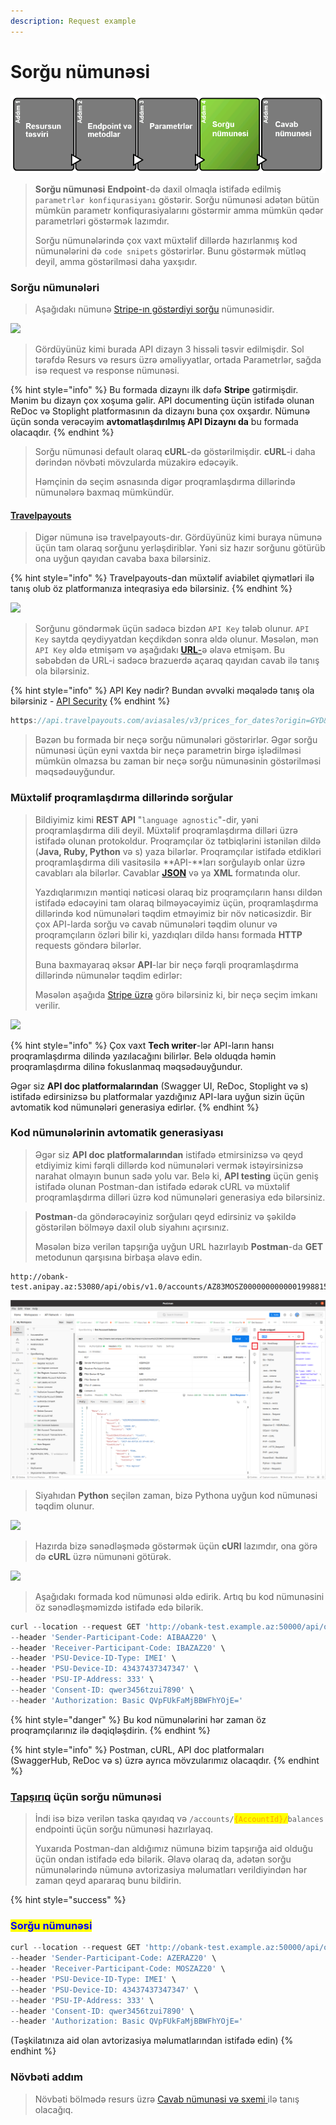 ```yaml
---
description: Request example
---
```


# Sorğu nümunəsi

![](../.gitbook/assets/request.png)

> **Sorğu nümunəsi** **Endpoint**-də daxil olmaqla istifadə edilmiş `parametrlər konfiqurasiyanı` göstərir. Sorğu nümunəsi adətən bütün mümkün parametr konfiqurasiyalarını göstərmir amma mümkün qədər parametrləri göstərmək lazımdır.
>
> Sorğu nümunələrində çox vaxt müxtəlif dillərdə hazırlanmış kod nümunələrini də `code snipets` göstərirlər. Bunu göstərmək mütləq deyil, amma göstərilməsi daha yaxşıdır.

### Sorğu nümunələri

> Aşağıdakı nümunə [Stripe-ın göstərdiyi sorğu](https://stripe.com/docs/api/customer\_bank\_accounts/create) nümunəsidir.

![](../.gitbook/assets/Stripe\_request\_example.PNG)

> Gördüyünüz kimi burada API dizayn 3 hissəli təsvir edilmişdir. Sol tərəfdə Resurs və resurs üzrə əməliyyatlar, ortada Parametrlər, sağda isə request və response nümunəsi.&#x20;

{% hint style="info" %}
Bu formada dizaynı ilk dəfə **Stripe** gətirmişdir. Mənim bu dizayn çox xoşuma gəlir. API documenting üçün istifadə olunan ReDoc və Stoplight platformasının da dizaynı buna çox oxşardır. Nümunə üçün sonda verəcəyim **avtomatlaşdırılmış API Dizaynı da** bu formada olacaqdır.
{% endhint %}

> Sorğu nümunəsi default olaraq **cURL**-də göstərilmişdir. **cURL**-i daha dərindən növbəti mövzularda müzakirə edəcəyik.&#x20;
>
> Həmçinin də seçim əsnasında digər proqramlaşdırma dillərində nümunələrə baxmaq mümkündür.

#### [Travelpayouts](https://support.travelpayouts.com/hc/en-us/articles/203956163-Travel-insights-with-Aviasales-Data-API)

> Digər nümunə isə travelpayouts-dır. Gördüyünüz kimi buraya nümunə üçün tam olaraq sorğunu yerləşdiriblər. Yəni siz hazır sorğunu götürüb ona uyğun qayıdan cavaba baxa bilərsiniz.

{% hint style="info" %}
Travelpayouts-dan müxtəlif aviabilet qiymətləri ilə tanış olub öz platformanıza inteqrasiya edə bilərsiniz.
{% endhint %}

![](../.gitbook/assets/travel-request\_example.PNG)

> Sorğunu göndərmək üçün sadəcə bizdən `API Key` tələb olunur. `API Key` saytda qeydiyyatdan keçdikdən sonra əldə olunur. Məsələn, mən `API Key` əldə etmişəm və aşağıdakı [**URL**-](https://api.travelpayouts.com/aviasales/v3/prices\_for\_dates?origin=GYD\&token=3c63416a24d3b969da6df9271faa9d6e)ə əlavə etmişəm. Bu səbəbdən də URL-i sadəcə brazuerdə açaraq qayıdan cavab ilə tanış ola bilərsiniz.

{% hint style="info" %}
API Key nədir? Bundan əvvəlki məqalədə tanış ola bilərsiniz - [API Security](https://multibank.gitbook.io/api-security/avtorizasiya-noevl-ri/api-key)
{% endhint %}

```javascript
https://api.travelpayouts.com/aviasales/v3/prices_for_dates?origin=GYD&token=3c63416a24d3b969da6df9271faa9d6e
```

> Bəzən bu formada bir neçə sorğu nümunələri göstərirlər. Əgər sorğu nümunəsi üçün eyni vaxtda bir neçə parametrin birgə işlədilməsi mümkün olmazsa bu zaman bir neçə sorğu nümunəsinin göstərilməsi məqsədəuyğundur.

### Müxtəlif proqramlaşdırma dillərində sorğular <a href="#requests-in-various-languages" id="requests-in-various-languages"></a>

> Bildiyimiz kimi **REST API** "`language agnostic`"-dir, yəni proqramlaşdırma dili deyil. Müxtəlif proqramlaşdırma dilləri üzrə istifadə olunan protokoldur. Proqramçılar öz tətbiqlərini istənilən dildə (**Java, Ruby, Python** və s) yaza bilərlər. Proqramçılar istifadə etdikləri proqramlaşdırma dili vasitəsilə **API-**ları sorğulayıb onlar üzrə cavabları ala bilərlər. Cavablar [**JSON**](parametrl-r.md#json-uezr-uemumi-m-lumat) və ya **XML** formatında olur.&#x20;
>
> Yazdıqlarımızın məntiqi nəticəsi olaraq biz proqramçıların hansı dildən istifadə edəcəyini tam olaraq bilməyəcəyimiz üçün, proqramlaşdırma dillərində kod nümunələri təqdim etməyimiz bir növ nəticəsizdir. Bir çox API-larda sorğu və cavab nümunələri təqdim olunur və proqramçıların özləri bilir ki, yazdıqları dildə hansı formada **HTTP** requests göndərə bilərlər.
>
> Buna baxmayaraq əksər **API**-lar bir neçə fərqli proqramlaşdırma dillərində nümunələr təqdim edirlər:
>
> Məsələn aşağıda [Stripe üzrə](https://stripe.com/docs/api/customer\_bank\_accounts/object?lang=python) görə bilərsiniz ki, bir neçə seçim imkanı verilir.

![](../.gitbook/assets/stripe\_code\_snip.png)

{% hint style="info" %}
Çox vaxt **Tech writer**-lər API-ların hansı proqramlaşdırma dilində yazılacağını bilirlər. Belə olduqda həmin proqramlaşdırma dilinə fokuslanmaq məqsədəuyğundur.&#x20;

Əgər siz **API doc platformalarından** (Swagger UI, ReDoc, Stoplight və s) istifadə edirsinizsə bu platformalar yazdığınız API-lara uyğun sizin üçün avtomatik kod nümunələri generasiya edirlər.
{% endhint %}

### Kod nümunələrinin avtomatik generasiyası

> Əgər siz **API doc platformalarından** istifadə etmirsinizsə və qeyd etdiyimiz kimi fərqli dillərdə kod nümunələri vermək istəyirsinizsə narahat olmayın bunun sadə yolu var. Belə ki, **API testing** üçün geniş istifadə olunan Postman-dan istifadə edərək cURL və müxtəlif proqramlaşdırma dilləri üzrə kod nümunələri generasiya edə bilərsiniz.

> **Postman**-da göndərəcəyiniz sorğuları qeyd edirsiniz və şəkildə göstərilən bölməyə daxil olub siyahını açırsınız.&#x20;
>
> Məsələn bizə verilən tapşırığa uyğun URL hazırlayıb **Postman**-da **GET** metodunun qarşısına birbaşa əlavə edin.

```
http://obank-test.anipay.az:53080/api/obis/v1.0/accounts/AZ83MOSZ00000000000019988155/balances
```

![](<../.gitbook/assets/Screenshot from 2022-08-16 16-20-29 (1).png>)

> Siyahıdan **Python** seçilən zaman, bizə Pythona uyğun kod nümunəsi təqdim olunur.

![](<../.gitbook/assets/postman\_python (1).png>)

> Hazırda bizə sənədləşmədə göstərmək üçün **cURl** lazımdır, ona görə də **cURL** üzrə nümunəni götürək.

![](<../.gitbook/assets/postman\_cUrl (1).png>)

> Aşağıdakı formada kod nümunəsi əldə edirik. Artıq bu kod nümunəsini öz sənədləşməmizdə istifadə edə bilərik.

```javascript
curl --location --request GET 'http://obank-test.example.az:50000/api/obis/v1.0/accounts/AZ83MOSZ00000000000019988155/balances' \
--header 'Sender-Participant-Code: AIBAAZ20' \
--header 'Receiver-Participant-Code: IBAZAZ20' \
--header 'PSU-Device-ID-Type: IMEI' \
--header 'PSU-Device-ID: 43437437347347' \
--header 'PSU-IP-Address: 333' \
--header 'Consent-ID: qwer3456tzui7890' \
--header 'Authorization: Basic QVpFUkFaMjBBWFhYOjE='
```

{% hint style="danger" %}
Bu kod nümunələrini hər zaman öz proqramçılarınız ilə dəqiqləşdirin.
{% endhint %}

{% hint style="info" %}
Postman, cURL, API doc platformaları (SwaggerHub, ReDoc və s) üzrə ayrıca mövzularımız olacaqdır.
{% endhint %}

### [Tapşırıq](../tapsiriq.md#s-n-dl-sdirm-k-uecuen-m-lumat) üçün sorğu nümunəsi <a href="#request-example-for-the-surfreport-endpoint" id="request-example-for-the-surfreport-endpoint"></a>

> İndi isə bizə verilən taska qayıdaq və `/accounts/`<mark style="color:orange;">`{AccountId}/`</mark>`balances` endpointi üçün sorğu nümunəsi hazırlayaq.&#x20;
>
> Yuxarıda Postman-dan aldığımız nümunə bizim tapşırığa aid olduğu üçün ondan istifadə edə bilərik. Əlavə olaraq da, adətən sorğu nümunələrində nümunə avtorizasiya məlumatları verildiyindən hər zaman qeyd apararaq bunu bildirin.&#x20;

{% hint style="success" %}
### <mark style="color:blue;">**Sorğu nümunəsi**</mark>

```javascript
curl --location --request GET 'http://obank-test.example.az:50000/api/obis/v1.0/accounts/AZ83MOSZ00000000000019988155/balances' \
--header 'Sender-Participant-Code: AZERAZ20' \
--header 'Receiver-Participant-Code: MOSZAZ20' \
--header 'PSU-Device-ID-Type: IMEI' \
--header 'PSU-Device-ID: 43437437347347' \
--header 'PSU-IP-Address: 333' \
--header 'Consent-ID: qwer3456tzui7890' \
--header 'Authorization: Basic QVpFUkFaMjBBWFhYOjE='
```

(Təşkilatınıza aid olan avtorizasiya məlumatlarından istifadə edin)
{% endhint %}

### Növbəti addım

> Növbəti bölmədə resurs üzrə [Cavab nümunəsi və sxemi](cavab-nuemun-si-v-sxemi.md)[ ](../avtorizasiya-noevl-ri/step-2-endpoints-and-methods-api-reference-tutorial.md)ilə tanış olacağıq.&#x20;
